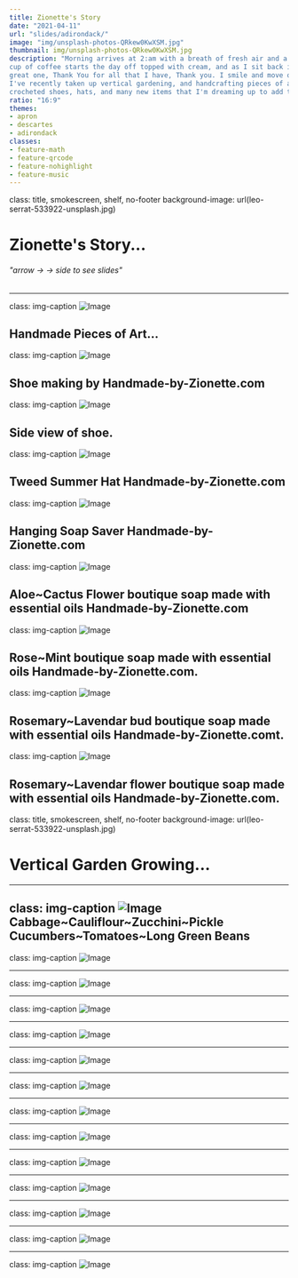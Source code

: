 ```yaml
---
title: Zionette's Story
date: "2021-04-11"
url: "slides/adirondack/"
image: "img/unsplash-photos-QRkew0KwXSM.jpg"
thumbnail: img/unsplash-photos-QRkew0KwXSM.jpg
description: "Morning arrives at 2:am with a breath of fresh air and a thankfulness of life as my feet touch the floor, how beautiful to be alive!  A fresh
cup of coffee starts the day off topped with cream, and as I sit back in my chair before popping the laptop open, I say to the
great one, Thank You for all that I have, Thank you. I smile and move on to my daily computer task ....
I've recently taken up vertical gardening, and handcrafting pieces of art such as boutique soaps seeped with essential oils, lotions, and 
crocheted shoes, hats, and many new items that I'm dreaming up to add to my new website Handmade-by-Zionette."
ratio: "16:9"
themes:
- apron
- descartes
- adirondack
classes:
- feature-math
- feature-qrcode
- feature-nohighlight
- feature-music
---
```


class: title, smokescreen, shelf, no-footer
background-image: url(leo-serrat-533922-unsplash.jpg)


# Zionette's Story...


###### "arrow -> -> side to see slides"

---
class: img-caption
![Image](HandmadeLogo3.png)

Handmade Pieces of Art... 
---
class: img-caption
![Image](Shoe.png)

Shoe making by Handmade-by-Zionette.com
---
class: img-caption
![Image](ShoeSide.JPG)

Side view of shoe.
---
class: img-caption
![Image](HatSlide.png)

Tweed Summer Hat Handmade-by-Zionette.com
---
class: img-caption
![Image](SoapSaver.png)

Hanging Soap Saver Handmade-by-Zionette.com
---
class: img-caption
![Image](SoapSaverAloe.png)

Aloe~Cactus Flower boutique soap made with essential oils Handmade-by-Zionette.com
---
class: img-caption
![Image](SoapSaverRose.png)

Rose~Mint boutique soap made with essential oils Handmade-by-Zionette.com.
---
class: img-caption
![Image](SoapSaverBud.png)

Rosemary~Lavendar bud boutique soap made with essential oils Handmade-by-Zionette.comt.
---
class: img-caption
![Image](SoapSaverFlower.png)

Rosemary~Lavendar flower boutique soap made with essential oils Handmade-by-Zionette.com.
---


class: title, smokescreen, shelf, no-footer
background-image: url(leo-serrat-533922-unsplash.jpg)

# Vertical Garden Growing...
---
class: img-caption
![Image](VerticalGarden1.png)
Cabbage~Cauliflour~Zucchini~Pickle Cucumbers~Tomatoes~Long Green Beans
---
class: img-caption
![Image](VerticalGarden2.png)

---
class: img-caption
![Image](VerticalGarden3.png)

---
class: img-caption
![Image](VerticalGarden4.png)

---
class: img-caption
![Image](VerticalGarden5.png)

---
class: img-caption
![Image](VerticalGarden6.png)

---
class: img-caption
![Image](VerticalGarden7.png)

---
class: img-caption
![Image](VerticalGarden8.png)

---
class: img-caption
![Image](VerticalGarden9.png)

---
class: img-caption
![Image](VerticalGarden10.png)

---
class: img-caption
![Image](VerticalGarden11.png)

---
class: img-caption
![Image](VerticalGarden12.png)

---
class: img-caption
![Image](VerticalGarden13.png)

---
class: img-caption
![Image](VerticalGarden14.png)


